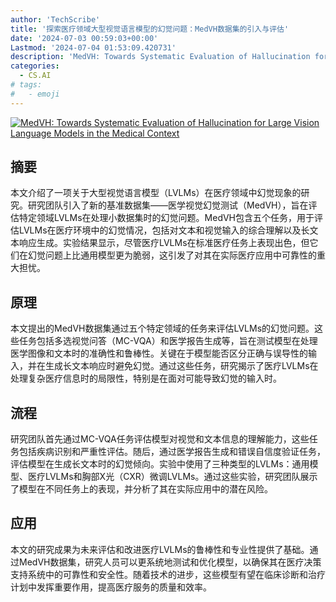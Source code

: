 ```yaml
---
author: 'TechScribe'
title: '探索医疗领域大型视觉语言模型的幻觉问题：MedVH数据集的引入与评估'
date: '2024-07-03 00:59:03+00:00'
Lastmod: '2024-07-04 01:53:09.420731'
description: 'MedVH: Towards Systematic Evaluation of Hallucination for Large Vision Language Models in the Medical Context'
categories:
  - CS.AI
# tags:
#   - emoji
---
```


[![MedVH: Towards Systematic Evaluation of Hallucination for Large Vision Language Models in the Medical Context](https://arxiv-research-1301205113.cos.ap-guangzhou.myqcloud.com/images/2407.02730v1.pdf_0.jpg)](https://arxiv.org/abs/2407.02730v1)

## 摘要

本文介绍了一项关于大型视觉语言模型（LVLMs）在医疗领域中幻觉现象的研究。研究团队引入了新的基准数据集——医学视觉幻觉测试（MedVH），旨在评估特定领域LVLMs在处理小数据集时的幻觉问题。MedVH包含五个任务，用于评估LVLMs在医疗环境中的幻觉情况，包括对文本和视觉输入的综合理解以及长文本响应生成。实验结果显示，尽管医疗LVLMs在标准医疗任务上表现出色，但它们在幻觉问题上比通用模型更为脆弱，这引发了对其在实际医疗应用中可靠性的重大担忧。<!--more-->

## 原理

本文提出的MedVH数据集通过五个特定领域的任务来评估LVLMs的幻觉问题。这些任务包括多选视觉问答（MC-VQA）和医学报告生成等，旨在测试模型在处理医学图像和文本时的准确性和鲁棒性。关键在于模型能否区分正确与误导性的输入，并在生成长文本响应时避免幻觉。通过这些任务，研究揭示了医疗LVLMs在处理复杂医疗信息时的局限性，特别是在面对可能导致幻觉的输入时。

## 流程

研究团队首先通过MC-VQA任务评估模型对视觉和文本信息的理解能力，这些任务包括疾病识别和严重性评估。随后，通过医学报告生成和错误自信度验证任务，评估模型在生成长文本时的幻觉倾向。实验中使用了三种类型的LVLMs：通用模型、医疗LVLMs和胸部X光（CXR）微调LVLMs。通过这些实验，研究团队展示了模型在不同任务上的表现，并分析了其在实际应用中的潜在风险。

## 应用

本文的研究成果为未来评估和改进医疗LVLMs的鲁棒性和专业性提供了基础。通过MedVH数据集，研究人员可以更系统地测试和优化模型，以确保其在医疗决策支持系统中的可靠性和安全性。随着技术的进步，这些模型有望在临床诊断和治疗计划中发挥重要作用，提高医疗服务的质量和效率。